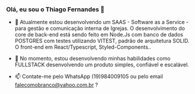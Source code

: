 ### Olá, eu sou o Thiago Fernandes 👋

- 🔭 Atualmente estou desenvolvendo um SAAS - Software as a Service - para gestão e comunicação interna de Igrejas. O desenvolvimento do core de back-end está sendo feito em Node.Js com banco de dados POSTGRES com testes utilizando VITEST, padrão de arquitetura SOLID. O front-end em React/Typescript, Styled-Components..

- 🌱 No momento, estou desenvolvendo minhas habilidades como FULLSTACK desenvolvendo um produto simples, confiável e escalável.

- 📫 Contate-me pelo WhatsApp (19)984009105 ou pelo email falecomobranco@yahoo.com.br
?
<div>
  <a href="https://github.com/thiago-mfernandes">
  <img height="180em" src="https://github.readme.stats.vercel.app/api?username=thiago-mfernandes&show_icons&theme=dracula&include_all_commits=true&count_private=true/>
  <img height="180em" src="https://github.readme.stats.vercel.app/api/top-langs/?username=thiago-mfernandes&layout=compact&langs_count=16&theme=dracula/>
<div>
